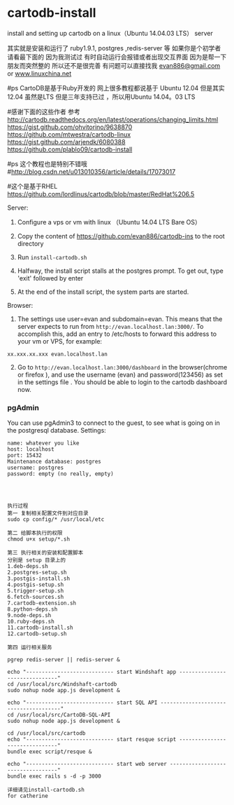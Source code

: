 # cartodb-install
install  and  setting up  cartodb on a linux（Ubuntu 14.04.03  LTS） server

其实就是安装和运行了 ruby1.9.1, postgres ,redis-server 等 
如果你是个初学者 请看最下面的 因为我测试过 有时自动运行会报错或者出现交互界面 因为是帮一下朋友而突然整的 所以还不是很完善 有问题可以直接找我 evan886@gmail.com or www.linuxchina.net


#ps CartoDB是基于Ruby开发的 网上很多教程都说基于 Ubuntu 12.04  但是其实12.04 虽然是LTS 但是三年支持已过 ，所以用Ubuntu 14.04。03  LTS

#感谢下面的这些作者
参考
http://cartodb.readthedocs.org/en/latest/operations/changing_limits.html
https://gist.github.com/ohvitorino/9638870
https://github.com/mtwestra/cartodb-linux
https://gist.github.com/arjendk/6080388
https://github.com/plablo09/cartodb-install

#ps 这个教程也是特别不错哦 
#http://blog.csdn.net/u013010356/article/details/17073017


#这个是基于RHEL
https://github.com/lordlinus/cartodb/blob/master/RedHat%206.5

Server:

1. Configure a vps or vm  with linux （Ubuntu 14.04  LTS Bare OS）

2. Copy the content of https://github.com/evan886/cartodb-ins to the root directory

3. Run `install-cartodb.sh`

4. Halfway, the install script stalls at the postgres prompt. To get out, type 'exit' followed by enter

5. At the end of the install script, the system parts are started.

Browser:

1. The settings use user=evan and subdomain=evan. This means that the server expects to run from `http://evan.localhost.lan:3000/`. To accomplish this, add an entry to /etc/hosts to forward this address to your vm or VPS, for example: 

`xx.xxx.xx.xxx evan.localhost.lan`

2. Go to `http://evan.localhost.lan:3000/dashboard` in the browser(chrome or firefox ), and use the username (evan) and password(123456) as set in the settings file . You should be able to login to the cartodb dashboard now.

### pgAdmin
You can use pgAdmin3 to connect to the guest, to see what is going on in the postgresql database. Settings:
```
name: whatever you like
host: localhost
port: 15432
Maintenance database: postgres
username: postgres
password: empty (no really, empty)




执行过程 
第一 复制相关配置文件到对应目录
sudo cp config/* /usr/local/etc

第二 给脚本执行的权限
chmod u+x setup/*.sh

第三 执行相关的安装和配置脚本 
分别是 setup 目录上的
1.deb-deps.sh
2.postgres-setup.sh 
3.postgis-install.sh
4.postgis-setup.sh
5.trigger-setup.sh
6.fetch-sources.sh
7.cartodb-extension.sh 
8.python-deps.sh 
9.node-deps.sh 
10.ruby-deps.sh 
11.cartodb-install.sh
12.cartodb-setup.sh

第四 运行相关服务 

pgrep redis-server || redis-server &

echo "---------------------------- start Windshaft app -------------------------------"
cd /usr/local/src/Windshaft-cartodb
sudo nohup node app.js development &

echo "---------------------------- start SQL API --------------------------------------"
cd /usr/local/src/CartoDB-SQL-API
sudo nohup node app.js development &

cd /usr/local/src/cartodb
echo "---------------------------- start resque script -------------------------------"
bundle exec script/resque &

echo "---------------------------- start web server ----------------------------------"
bundle exec rails s -d -p 3000

详细请见install-cartodb.sh
for catherine



